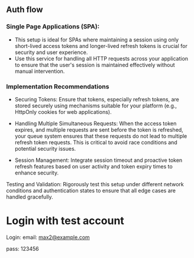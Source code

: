 ## Auth flow

### Single Page Applications (SPA):

- This setup is ideal for SPAs where maintaining a session using only short-lived access tokens and longer-lived refresh tokens is crucial for security and user experience.
- Use this service for handling all HTTP requests across your application to ensure that the user's session is maintained effectively without manual intervention.

### Implementation Recommendations
- Securing Tokens: Ensure that tokens, especially refresh tokens, are stored securely using mechanisms suitable for your platform (e.g., HttpOnly cookies for web applications).

- Handling Multiple Simultaneous Requests: When the access token expires, and multiple requests are sent before the token is refreshed, your queue system ensures that these requests do not lead to multiple refresh token requests. This is critical to avoid race conditions and potential security issues.

- Session Management: Integrate session timeout and proactive token refresh features based on user activity and token expiry times to enhance security.

Testing and Validation: Rigorously test this setup under different network conditions and authentication states to ensure that all edge cases are handled gracefully.

# Login with test account

Login: 
email: max2@example.com

pass: 123456